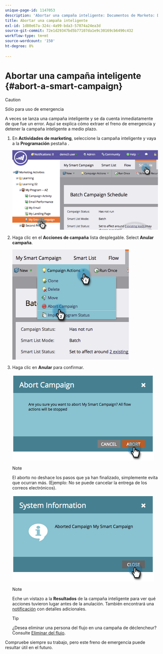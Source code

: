 ```yaml
---
unique-page-id: 1147053
description: 'Abortar una campaña inteligente: Documentos de Marketo: Documentación del producto'
title: Abortar una campaña inteligente
exl-id: 1d80e67a-324c-4a99-bda3-57074a24ea3d
source-git-commit: 72e1d29347bd5b77107da1e9c30169cb6490c432
workflow-type: tm+mt
source-wordcount: '150'
ht-degree: 0%

---
```


# Abortar una campaña inteligente {#abort-a-smart-campaign}

>[!CAUTION]
>
>Sólo para uso de emergencia

A veces se lanza una campaña inteligente y se da cuenta inmediatamente de que fue un error. Aquí se explica cómo extraer el freno de emergencia y detener la campaña inteligente a medio plazo.

1. En **Actividades de marketing**, seleccione la campaña inteligente y vaya a la **Programación** pestaña .

   ![](assets/image2014-9-22-16-3a19-3a44.png)

1. Haga clic en el **Acciones de campaña** lista desplegable. Select **Anular campaña**.

   ![](assets/image2014-9-22-16-19-48.png)

1. Haga clic en **Anular** para confirmar.

   ![](assets/image2014-9-22-16-3a19-3a57.png)

   >[!NOTE]
   >
   >El aborto no deshace los pasos que ya han finalizado, simplemente evita que ocurran más. (Ejemplo: No se puede cancelar la entrega de los correos electrónicos).

   ![](assets/image2014-9-22-16-3a20-3a0.png)

   >[!NOTE]
   >
   >Eche un vistazo a la **Resultados** de la campaña inteligente para ver qué acciones tuvieron lugar antes de la anulación. También encontrará una  [notificación](/help/marketo/product-docs/core-marketo-concepts/miscellaneous/understanding-notifications.md) con detalles adicionales.

   >[!TIP]
   >
   >¿Desea eliminar una persona del flujo en una campaña de déclencheur? Consulte [Eliminar del flujo](/help/marketo/product-docs/core-marketo-concepts/smart-campaigns/flow-actions/remove-from-flow.md).

Compruebe siempre su trabajo, pero este freno de emergencia puede resultar útil en el futuro.
